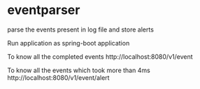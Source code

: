 # eventparser
parse the events present in log file and store alerts


Run application as spring-boot application

To know all the completed events
  http://localhost:8080/v1/event

To know all the events which took more than 4ms
  http://localhost:8080/v1/event/alert
